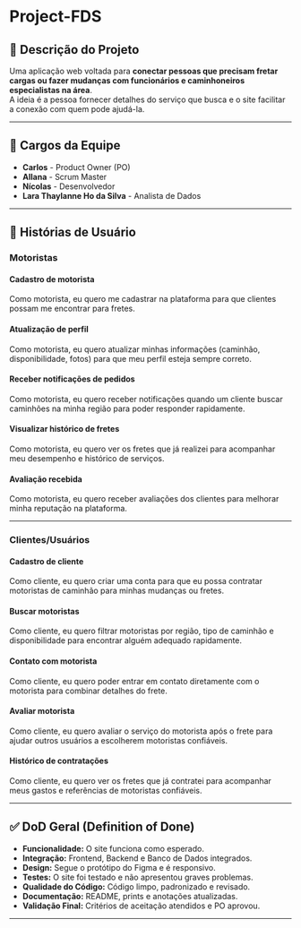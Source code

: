 # Project-FDS

## 🚛 Descrição do Projeto
Uma aplicação web voltada para **conectar pessoas que precisam fretar cargas ou fazer mudanças com funcionários e caminhoneiros especialistas na área**.  
A ideia é a pessoa fornecer detalhes do serviço que busca e o site facilitar a conexão com quem pode ajudá-la.

---

## 👥 Cargos da Equipe
- **Carlos** - Product Owner (PO)  
- **Allana** - Scrum Master  
- **Nícolas** - Desenvolvedor  
- **Lara Thaylanne Ho da Silva** - Analista de Dados  

---

## 📌 Histórias de Usuário

### Motoristas

#### Cadastro de motorista  
Como motorista, eu quero me cadastrar na plataforma para que clientes possam me encontrar para fretes.

#### Atualização de perfil  
Como motorista, eu quero atualizar minhas informações (caminhão, disponibilidade, fotos) para que meu perfil esteja sempre correto.

#### Receber notificações de pedidos  
Como motorista, eu quero receber notificações quando um cliente buscar caminhões na minha região para poder responder rapidamente.

#### Visualizar histórico de fretes  
Como motorista, eu quero ver os fretes que já realizei para acompanhar meu desempenho e histórico de serviços.

#### Avaliação recebida  
Como motorista, eu quero receber avaliações dos clientes para melhorar minha reputação na plataforma.

---

### Clientes/Usuários

#### Cadastro de cliente  
Como cliente, eu quero criar uma conta para que eu possa contratar motoristas de caminhão para minhas mudanças ou fretes.

#### Buscar motoristas  
Como cliente, eu quero filtrar motoristas por região, tipo de caminhão e disponibilidade para encontrar alguém adequado rapidamente.

#### Contato com motorista  
Como cliente, eu quero poder entrar em contato diretamente com o motorista para combinar detalhes do frete.

#### Avaliar motorista  
Como cliente, eu quero avaliar o serviço do motorista após o frete para ajudar outros usuários a escolherem motoristas confiáveis.

#### Histórico de contratações  
Como cliente, eu quero ver os fretes que já contratei para acompanhar meus gastos e referências de motoristas confiáveis.

---

## ✅ DoD Geral (Definition of Done)

- **Funcionalidade:** O site funciona como esperado.  
- **Integração:** Frontend, Backend e Banco de Dados integrados.  
- **Design:** Segue o protótipo do Figma e é responsivo.  
- **Testes:** O site foi testado e não apresentou graves problemas.  
- **Qualidade do Código:** Código limpo, padronizado e revisado.  
- **Documentação:** README, prints e anotações atualizadas.  
- **Validação Final:** Critérios de aceitação atendidos e PO aprovou.  

---
